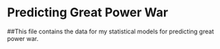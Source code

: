 # Predicting Great Power War
##This file contains the data for my statistical models for predicting great power war.
